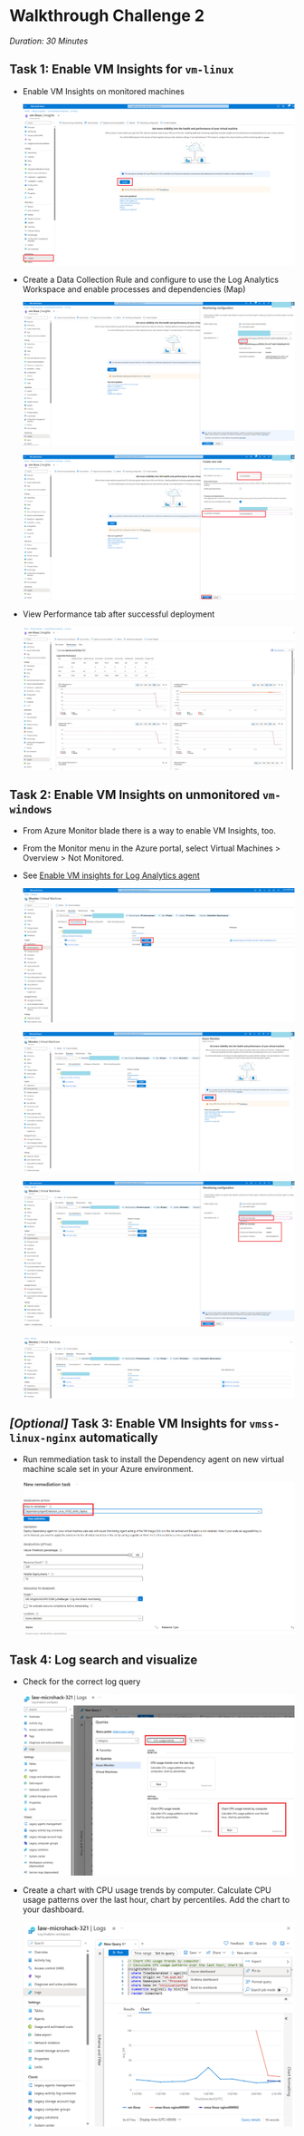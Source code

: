 # Walkthrough Challenge 2

*Duration: 30 Minutes*

## Task 1: Enable VM Insights for `vm-linux`

- Enable VM Insights on monitored machines

    ![Create DCR](./img/task_01_a.png)

- Create a Data Collection Rule and configure to use the Log Analytics Workspace and enable processes and dependencies (Map)

    ![Create DCR](./img/task_01_b.png)

    ![Create DCR](./img/task_01_c.png)

- View Performance tab after successful deployment

    ![Verify DCR](./img/task_01_d.png)

## Task 2: Enable VM Insights on unmonitored `vm-windows`

- From Azure Monitor blade there is a way to enable VM Insights, too.
- From the Monitor menu in the Azure portal, select Virtual Machines > Overview > Not Monitored.
- See [Enable VM insights for Log Analytics agent](https://learn.microsoft.com/en-us/azure/azure-monitor/vm/vminsights-enable-portal#enable-vm-insights-for-log-analytics-agent)

    ![Create DCR](./img/task_02_a.png)

    ![Create DCR](./img/task_02_b.png)

    ![Create DCR](./img/task_02_c.png)

    ![Verify](./img/task_02_d.png)

## *[Optional]* Task 3: Enable VM Insights for `vmss-linux-nginx` automatically

- Run remmediation task to install the Dependency agent on new virtual machine scale set in your Azure environment.

    ![Create Remmediation Task](./img/task_03_a.png)

## Task 4: Log search and visualize

- Check for the correct log query

    ![Log Query](./img/task_04_b.png)

- Create a chart with CPU usage trends by computer. Calculate CPU usage patterns over the last hour, chart by percentiles. Add the chart to your dashboard.

    ![Log Query](./img/task_04_a.png)
